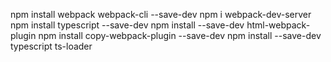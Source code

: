 npm install webpack webpack-cli --save-dev
npm i webpack-dev-server
npm install typescript --save-dev
npm install --save-dev html-webpack-plugin
npm install copy-webpack-plugin --save-dev
npm install --save-dev typescript ts-loader